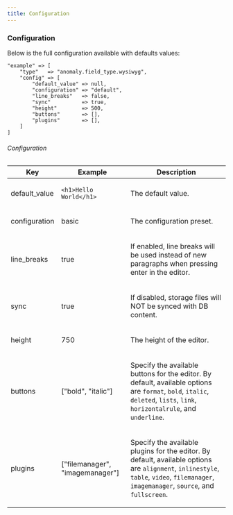 ```yaml
---
title: Configuration
---
```


### Configuration

Below is the full configuration available with defaults values:

    "example" => [
        "type"   => "anomaly.field_type.wysiwyg",
        "config" => [
            "default_value" => null,
            "configuration" => "default",
            "line_breaks"   => false,
            "sync"          => true,
            "height"        => 500,
            "buttons"       => [],
            "plugins"       => [],
        ]
    ]

###### Configuration

<table class="table table-bordered table-striped">

<thead>

<tr>

<th>Key</th>

<th>Example</th>

<th>Description</th>

</tr>

</thead>

<tbody>

<tr>

<td>

default_value

</td>

<td>

`<h1>Hello World</h1>`

</td>

<td>

The default value.

</td>

</tr>

<tr>

<td>

configuration

</td>

<td>

basic

</td>

<td>

The configuration preset.

</td>

</tr>

<tr>

<td>

line_breaks

</td>

<td>

true

</td>

<td>

If enabled, line breaks will be used instead of new paragraphs when pressing enter in the editor.

</td>

</tr>

<tr>

<td>

sync

</td>

<td>

true

</td>

<td>

If disabled, storage files will NOT be synced with DB content.

</td>

</tr>

<tr>

<td>

height

</td>

<td>

750

</td>

<td>

The height of the editor.

</td>

</tr>

<tr>

<td>

buttons

</td>

<td>

["bold", "italic"]

</td>

<td>

Specify the available buttons for the editor. By default, available options are `format`, `bold`, `italic`, `deleted`, `lists`, `link`, `horizontalrule`, and `underline`.

</td>

</tr>

<tr>

<td>

plugins

</td>

<td>

["filemanager", "imagemanager"]

</td>

<td>

Specify the available plugins for the editor. By default, available options are `alignment`, `inlinestyle`, `table`, `video`, `filemanager`, `imagemanager`, `source`, and `fullscreen`.

</td>

</tr>

</tbody>

</table>
